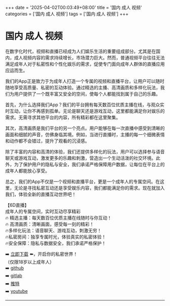 +++
date = '2025-04-02T00:03:49+08:00'
title = '国内 成人 视频'
categories = ['国内 成人 视频']
tags = ['国内 成人 视频']
+++

# 国内 成人 视频

在数字化时代，视频和直播已经成为人们娱乐生活的重要组成部分。尤其是在国内，成人视频内容的需求持续增长，市场潜力巨大。然而，普通视频平台往往无法满足成年人对于私密性和个性化娱乐的需求，促使专门面向成年人群体的直播应用应运而生。

我们的App正是致力于为成年人打造一个专属的视频和直播平台，让用户可以随时随地享受高质量、私密的互动体验。通过精选的主播、高清画质和多样化玩法，我们为用户提供了一个既丰富又安全的空间，使每个人都能找到属于自己的乐趣。

首先，为什么选择我们App？我们的平台拥有每天数百位优质主播在线，与观众实时互动，让你不再感到孤单。无论是聊天还是游戏互动，这里都能满足你对娱乐的需求。无需寻求其他平台的内容，所有精彩都在这里聚集。

其次，高清画质是我们平台的另一个亮点。用户能够在每一次直播中感受到清晰的画面和细腻的声音，仿佛身临其境。例如，当进行直播时，主播的每一个细微表情和动作都不会错过，提升了观看的沉浸感。

除了丰富的内容和高清的体验，我们还提供多样化的玩法，用户可以选择参与语音聊天或游戏互动，激发更多的乐趣和刺激，营造出一个生动活泼的社交环境。此外，为了保护用户的隐私与安全，我们承诺严格保障用户数据，让每位在平台上的成年人都能放心享受。

总之，我们的App不仅是一个视频和直播平台，更是一个成年人的专属空间。在这里，无论是寻找私密互动还是享受娱乐内容，我们都能满足你的需求。现在就加入我们，体验全新的直播互动世界吧！

【6D直播】  
成年人的专属空间，实时互动尽享精彩  
🔥 精选主播：每天数百位优质主播在线随时与你互动！  
🔥 高清画质：清晰画面，感受每一刻的精彩！  
🔥多样化玩法：语音聊天、游戏互动，刺激无穷！  
🔥私密房间：独享专属时光，体验真实的私密体验！  
🔥安全保障：隐私与数据安全，我们承诺严格保护！  

➡️ [立即下载](https://down123.s3.ap-east-1.amazonaws.com/down/down.html?channelCode=blog) ⬅️，开启你的私密世界！  
（仅限18岁以上成年人）  
➡️ [github](https://aldult-live.github.io/)  
➡️ [gitlab](https://seo-09598d.gitlab.io/)  
➡️ [推特](https://x.com/wegame33)  
➡️ [youtube](https://www.youtube.com/@6Dlive)

---
